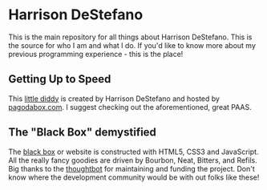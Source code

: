 # Harrison DeStefano
This is the main repository for all things about Harrison DeStefano. This is the source for who I am and what I do. If you'd like to know more about my previous programming experience - this is the place!

## Getting Up to Speed
This [little diddy](http://www.urbandictionary.com/define.php?term=little%20diddy "urbandictionary.com definition") is created by Harrison DeStefano and hosted by [pagodabox.com](http://www.pagodabox.com "Pagodabox's Homepage"). I suggest checking out the aforementioned, great PAAS. 

## The "Black Box" demystified
The [black box](http://en.wikipedia.org/wiki/Black_box "wikipedia tells all") or website is constructed with HTML5, CSS3 and JavaScript. All the really fancy goodies are driven by Bourbon, Neat, Bitters, and Refils. Big thanks to the [thoughtbot](http://thoughtbot.com/ "Visit the gods of SASS") for maintaining and funding the project. Don't know where the development community would be with out folks like these!